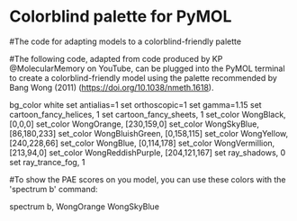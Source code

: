 # Colorblind palette for PyMOL
#The code for adapting models to a colorblind-friendly palette 

#The following code, adapted from code produced by KP @MolecularMemory on YouTube, can be plugged into the PyMOL terminal to create a colorblind-friendly model using the palette recommended by Bang Wong (2011) (https://doi.org/10.1038/nmeth.1618).

bg_color white
set antialias=1
set orthoscopic=1
set gamma=1.15
set cartoon_fancy_helices, 1
set cartoon_fancy_sheets, 1
set_color WongBlack, [0,0,0]
set_color WongOrange, [230,159,0]
set_color WongSkyBlue, [86,180,233]
set_color WongBluishGreen, [0,158,115]
set_color WongYellow, [240,228,66]
set_color WongBlue, [0,114,178]
set_color WongVermillion, [213,94,0]
set_color WongReddishPurple, [204,121,167]
set ray_shadows, 0
set ray_trance_fog, 1

#To show the PAE scores on you model, you can use these colors with the 'spectrum b' command:

spectrum b, WongOrange WongSkyBlue
